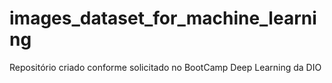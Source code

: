 # images_dataset_for_machine_learning
Repositório criado conforme solicitado no BootCamp Deep Learning da DIO
